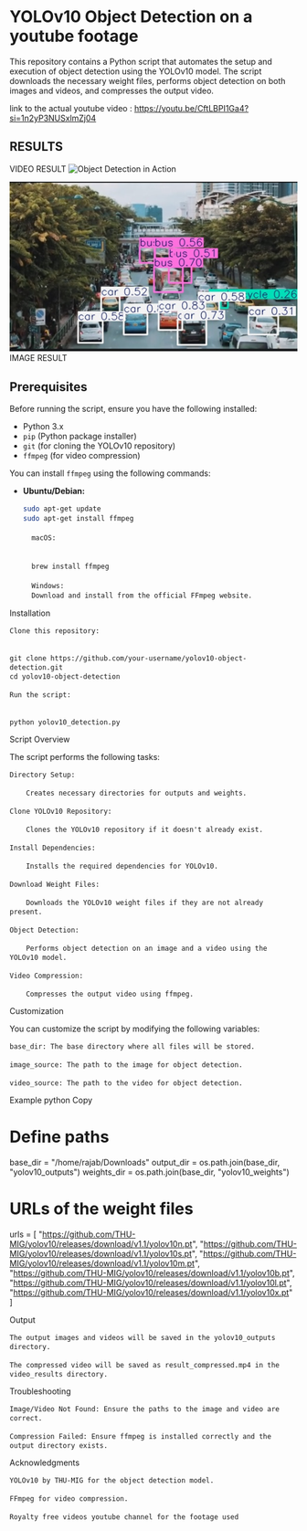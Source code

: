 # YOLOv10 Object Detection on a youtube footage

This repository contains a Python script that automates the setup and execution of object detection using the YOLOv10 model. The script downloads the necessary weight files, performs object detection on both images and videos, and compresses the output video.

link to the actual youtube video : https://youtu.be/CftLBPI1Ga4?si=1n2yP3NUSxlmZj04

## RESULTS
VIDEO RESULT
![Object Detection in Action](https://github.com/Torajabu/YOLOv10-Object-cars-persons-and-bikes-Detection---Python/blob/main/result_compressed.gif)

![YOLOv10 Detection Result](https://github.com/Torajabu/YOLOv10-Object-cars-persons-and-bikes-Detection---Python/raw/main/image%20%20object%20dection%20result.jpg)
IMAGE RESULT

## Prerequisites

Before running the script, ensure you have the following installed:

- Python 3.x
- `pip` (Python package installer)
- `git` (for cloning the YOLOv10 repository)
- `ffmpeg` (for video compression)

You can install `ffmpeg` using the following commands:

- **Ubuntu/Debian:**
  ```bash
  sudo apt-get update
  sudo apt-get install ffmpeg

    macOS:
    

    brew install ffmpeg

    Windows:
    Download and install from the official FFmpeg website.

Installation

    Clone this repository:
   

    git clone https://github.com/your-username/yolov10-object-detection.git
    cd yolov10-object-detection

    Run the script:
   

    python yolov10_detection.py

Script Overview

The script performs the following tasks:

    Directory Setup:

        Creates necessary directories for outputs and weights.

    Clone YOLOv10 Repository:

        Clones the YOLOv10 repository if it doesn't already exist.

    Install Dependencies:

        Installs the required dependencies for YOLOv10.

    Download Weight Files:

        Downloads the YOLOv10 weight files if they are not already present.

    Object Detection:

        Performs object detection on an image and a video using the YOLOv10 model.

    Video Compression:

        Compresses the output video using ffmpeg.

Customization

You can customize the script by modifying the following variables:

    base_dir: The base directory where all files will be stored.

    image_source: The path to the image for object detection.

    video_source: The path to the video for object detection.

Example
python
Copy

# Define paths
base_dir = "/home/rajab/Downloads"
output_dir = os.path.join(base_dir, "yolov10_outputs")
weights_dir = os.path.join(base_dir, "yolov10_weights")

# URLs of the weight files
urls = [
    "https://github.com/THU-MIG/yolov10/releases/download/v1.1/yolov10n.pt",
    "https://github.com/THU-MIG/yolov10/releases/download/v1.1/yolov10s.pt",
    "https://github.com/THU-MIG/yolov10/releases/download/v1.1/yolov10m.pt",
    "https://github.com/THU-MIG/yolov10/releases/download/v1.1/yolov10b.pt",
    "https://github.com/THU-MIG/yolov10/releases/download/v1.1/yolov10l.pt",
    "https://github.com/THU-MIG/yolov10/releases/download/v1.1/yolov10x.pt"
]

Output

    The output images and videos will be saved in the yolov10_outputs directory.

    The compressed video will be saved as result_compressed.mp4 in the video_results directory.

Troubleshooting

    Image/Video Not Found: Ensure the paths to the image and video are correct.

    Compression Failed: Ensure ffmpeg is installed correctly and the output directory exists.

Acknowledgments

    YOLOv10 by THU-MIG for the object detection model.

    FFmpeg for video compression.

    Royalty free videos youtube channel for the footage used

